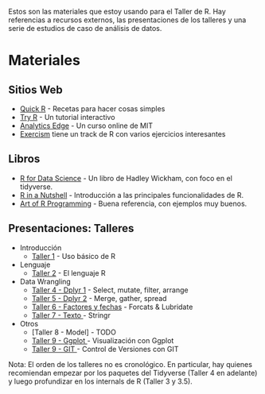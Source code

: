Estos son las materiales que estoy usando para el Taller de R. Hay referencias a recursos externos, las presentaciones de los talleres y una serie de estudios de caso de análisis de datos.

# Materiales 

## Sitios Web

* [Quick R](http://www.statmethods.net/) - Recetas para hacer cosas simples
* [Try R](http://tryr.codeschool.com) - Un tutorial interactivo
* [Analytics Edge](https://www.edx.org/course/analytics-edge-mitx-15-071x-3) - Un curso online de MIT
* [Exercism](http://exercism.io) tiene un track de R con varios ejercicios interesantes

## Libros
* [R for Data Science](http://r4ds.had.co.nz/) - Un libro de Hadley Wickham, con foco en el tidyverse.
* [R in a Nutshell](http://shop.oreilly.com/product/0636920022008.do) - Introducción a las principales funcionalidades de R.
* [Art of R Programming](https://www.nostarch.com/artofr.htm) - Buena referencia, con ejemplos muy buenos.


## Presentaciones: Talleres
  * Introducción
    + [Taller 1](http://rpubs.com/rlabuonora/intro) - Uso básico de R
  * Lenguaje
    + [Taller 2](http://rpubs.com/rlabuonora/rlang) - El lenguaje R
  * Data Wrangling
    + [Taller 4 - Dplyr 1](http://rpubs.com/rlabuonora/wrangling) - Select, mutate, filter, arrange
    + [Taller 5 - Dplyr 2](http://rpubs.com/rlabuonora/wrangling-2) - Merge, gather, spread
    + [Taller 6 - Factores y fechas](http://rpubs.com/rlabuonora/factors-dates) - Forcats & Lubridate
    + [Taller 7 - Texto ](http://rpubs.com/rlabuonora/strings) - Stringr
  * Otros
    + [Taller 8 - Model] - TODO
    + [Taller 9 - Ggplot ](http://rpubs.com/paupereda/ggplot2-pres) - Visualización con Ggplot
    + [Taller 9 - GIT ](http://rpubs.com/rlabuonora/git) - Control de Versiones con GIT
    
    
Nota: El orden de los talleres no es cronológico. En particular, hay quienes recomiendan empezar por los paquetes del Tidyverse (Taller 4 en adelante) y luego profundizar en los internals de R (Taller 3 y 3.5). 

